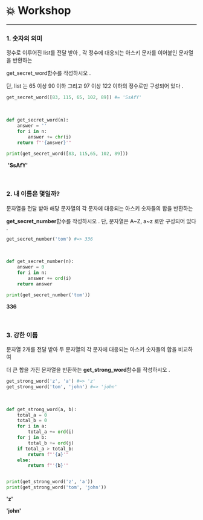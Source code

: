 # :boom: Workshop

---



### 1.  숫자의 의미

정수로 이루어진 list를 전달 받아 , 각 정수에 대응되는 아스키 문자를 이어붙인 문자열을 반환하는

 get_secret_word함수를 작성하시오 . 

단, list 는 65 이상 90 이하 그리고 97 이상 122 이하의 정수로만 구성되어 있다 .

```python
get_secret_word([83, 115, 65, 102, 89]) #= 'SsAfY'
```

​		

```python
def get_secret_word(n):
    answer = ''
    for i in n:
        answer += chr(i)
    return f"'{answer}'"
        
print(get_secret_word([83, 115,65, 102, 89]))    
```

​	**'SsAfY'**			

​				

### 2.  내 이름은 몇일까?

문자열을 전달 받아 해당 문자열의 각 문자에 대응되는 아스키 숫자들의 합을 반환하는

**get_secret_number**함수를 작성하시오 . 단, 문자열은 A~Z, a~z 로만 구성되어 있다 . 

```python
get_secret_number('tom') #=> 336
```

​			

```python
def get_secret_number(n):
    answer = 0
    for i in n:
        answer += ord(i)
    return answer

print(get_secret_number('tom'))
```

   **336**			

​		

### 3. 강한 이름

문자열 2개를 전달 받아 두 문자열의 각 문자에 대응되는 아스키 숫자들의 합을 비교하여 

더 큰 합을 가진 문자열을 반환하는  **get_strong_word**함수를 작성하시오 .

```python
get_strong_word('z', 'a') #=> 'z'
get_strong_word('tom', 'john') #=> 'john'
```

​			

```python
def get_strong_word(a, b):
    total_a = 0
    total_b = 0
    for i in a:
        total_a += ord(i)
    for j in b:
        total_b += ord(j)
    if total_a > total_b:
        return f"'{a}'"
    else:
        return f"'{b}'"


print(get_strong_word('z', 'a'))
print(get_strong_word('tom', 'john'))
```

**'z'**

**'john'**

